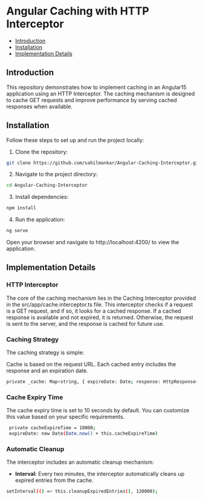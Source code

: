 
# Angular Caching with HTTP Interceptor
- [Introduction](#introduction)
- [Installation](#installation)
- [Implementation Details](#implementation-details)

## Introduction

This repository demonstrates how to implement caching in an Angular15 application using an HTTP Interceptor. The caching mechanism is designed to cache GET requests and improve performance by serving cached responses when available.

## Installation
Follow these steps to set up and run the project locally:

 1. Clone the repository:

 ```bash
 git clone https://github.com/sahilmankar/Angular-Caching-Interceptor.git
 ```

2. Navigate to the project directory:

```bash
cd Angular-Caching-Interceptor 
```

3. Install dependencies:

```bash
npm install
```

4. Run the application:

```bash
ng serve
```

Open your browser and navigate to http://localhost:4200/ to view the application.

## Implementation Details

### HTTP Interceptor
The core of the caching mechanism lies in the Caching Interceptor provided in the src/app/cache.interceptor.ts file. This interceptor checks if a request is a GET request, and if so, it looks for a cached response. If a cached response is available and not expired, it is returned. Otherwise, the request is sent to the server, and the response is cached for future use.

### Caching Strategy
The caching strategy is simple:

Cache is based on the request URL.
Each cached entry includes the response and an expiration date.
```bash
private _cache: Map<string, { expireDate: Date; response: HttpResponse<any> }> = new Map();
```
### Cache Expiry Time
The cache expiry time is set to 10 seconds by default. You can customize this value based on your specific requirements.
```bash
 private cacheExpireTime = 10000;
 expireDate: new Date(Date.now() + this.cacheExpireTime)  
```

### Automatic Cleanup

The interceptor includes an automatic cleanup mechanism:

- **Interval:** Every two minutes, the interceptor automatically cleans up expired entries from the cache.

```bash
setInterval(() => this.cleanupExpiredEntries(), 120000);
```
